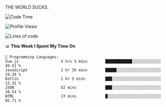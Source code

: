 THE WORLD SUCKS.

<!--START_SECTION:waka-->
![Code Time](http://img.shields.io/badge/Code%20Time-411%20hrs%2043%20mins-blue)

![Profile Views](http://img.shields.io/badge/Profile%20Views-2-blue)

![Lines of code](https://img.shields.io/badge/From%20Hello%20World%20I%27ve%20Written-1.5%20million%20lines%20of%20code-blue)

📊 **This Week I Spent My Time On** 

```text
💬 Programming Languages: 
Vue.js                   4 hrs 5 mins        ████████████░░░░░░░░░░░░░   49.51 % 
JavaScript               1 hr 35 mins        █████░░░░░░░░░░░░░░░░░░░░   19.24 % 
Kotlin                   1 hr 5 mins         ███░░░░░░░░░░░░░░░░░░░░░░   13.31 % 
JSON                     52 mins             ███░░░░░░░░░░░░░░░░░░░░░░   10.54 % 
HTML                     13 mins             █░░░░░░░░░░░░░░░░░░░░░░░░   02.71 % 
```


<!--END_SECTION:waka-->
